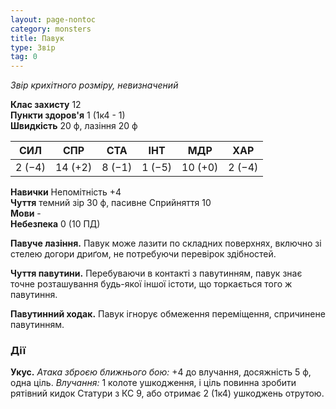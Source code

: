 ```yaml
---
layout: page-nontoc
category: monsters
title: Павук
type: Звір
tag: 0
---
```


_Звір крихітного розміру, невизначений_

**Клас захисту** 12    
**Пункти здоров'я** 1 (1к4 - 1)    
**Швидкість** 20 ф, лазіння 20 ф

| СИЛ    | СПР     | СТА    | ІНТ    | МДР     | ХАР    |
| ------ | ------- | ------ | ------ | ------- | ------ |
| 2 (−4) | 14 (+2) | 8 (−1) | 1 (−5) | 10 (+0) | 2 (−4) |

**Навички** Непомітність +4    
**Чуття** темний зір 30 ф, пасивне Сприйняття 10    
**Мови** -    
**Небезпека** 0 (10 ПД)

**Павуче лазіння.** Павук може лазити по складних поверхнях, включно зі стелею догори дриґом, не потребуючи перевірок здібностей.    

**Чуття павутини.** Перебуваючи в контакті з павутинням, павук знає точне розташування будь-якої іншої істоти, що торкається того ж павутиння.    

**Павутинний ходак.** Павук ігнорує обмеження переміщення, спричинене павутинням.

### Дії
**Укус.** _Атака зброєю ближнього бою:_ +4 до влучання, досяжність 5 ф, одна ціль. _Влучання:_ 1 колоте ушкодження, і ціль повинна зробити рятівний кидок Статури з КС 9, або отримає 2 (1к4) ушкоджень отрутою. 
